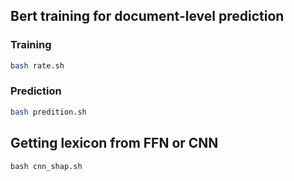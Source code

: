## Bert training for document-level prediction

### Training

```bash
bash rate.sh
```

### Prediction

```bash
bash predition.sh
```

## Getting lexicon from FFN or CNN

```
bash cnn_shap.sh
```


